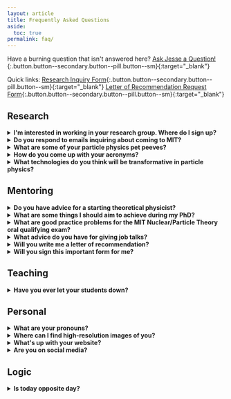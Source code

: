 ```yaml
---
layout: article
title: Frequently Asked Questions
aside:
  toc: true
permalink: faq/
---
```



Have a burning question that isn't answered here?  [Ask Jesse a Question!](https://forms.gle/1gbK2yhdGfAbZnJ46){:.button.button--secondary.button--pill.button--sm}{:target="_blank"}

Quick links:  [Research Inquiry Form](https://forms.gle/dtDwGH8588dCHEfV8){:.button.button--secondary.button--pill.button--sm}{:target="_blank"} [Letter of Recommendation Request Form](https://forms.gle/enUPnnBsErMQbGDJA){:.button.button--secondary.button--pill.button--sm}{:target="_blank"}

## Research

<details markdown=1>
<summary><b>I'm interested in working in your research group.  Where do I sign up?</b></summary>
Here is information about [joining my group!](/join){:.button.button--secondary.button--pill.button--sm}
</details>

<details markdown=1>
<summary><b>Do you respond to emails inquiring about coming to MIT?</b></summary>

Well, I used to try to respond to as many emails as possible, but this is no longer feasible, given the large number of inquiries I receive.  Instead, I use an automated system that sends this message:

```
Thank you for your interest in my research!

Due to the large volume of inquiries I receive, I can't always provide individual responses.

Please visit http://jthaler.net/join for infomation about potential ways to join my research group.
```

If you want to get a more detailed response, then you need to make a more personal connection, at minimum by including my name in your email.  Or saying that a trusted advisor (include your advisor's name!) recommended that you contact me.  Or that you are interested in a specific paper of mine (include the reference!).  Even then, my inbox is overflowing with inquiries, so my system might still send the stock message.

</details>


<details markdown=1>
<summary><b>What are some of your particle physics pet peeves?</b></summary>

When describing the open questions in particle physics to non-experts, it is usually necessary to paint a simplified picture using simplified language.  Sometimes, though, this simplified language is used by experts when communicating to each other.  Mostly this is harmless, but sometimes I find that it misleads students (and even professors!) about what the real mysteries in particle physics are. 

Here are two examples where I think that the statement in bold is misleading and that the more accurate statement is more interesting than the simplified lore:

  * **"The Standard Model of particle physics cannot explain neutrino masses and mixings."**  If by "Standard Model", we mean a theory without right-handed neutrinos and only dimension four and smaller interactions, then this statement is true.  But sometimes this statement is erroneously interpreted to imply that neutrino masses and mixing somehow expose a conceptual limitation to the Standard Model.  I think it is more accurate to say: "The Standard Model of particle physics has many plausible extensions to accommodate neutrino masses and mixings, but we don't yet know the precise mechanism at play."  Viewing the Standard Model as an Effective Field Theory, the simplest mechanism to introduce neutrino masses and mixings is the dimension-five [Weinberg operator](https://journals.aps.org/prl/abstract/10.1103/PhysRevLett.43.1566), which has the added bonus of providing a compelling scaling argument for why neutrino masses should be small but non-zero.
  * **"Quantum Field Theory is incompatible with General Relativity."**  If by "incompatible", we mean it can't make predictions at arbitrarily high energies or in arbitrarily curved geometries, then this statement is true.  But it is not widely appreciated that the structure of General Relativity can be [derived](https://cds.cern.ch/record/299924) from Quantum Field Theory.  The idea is to start from the assumption that the gravitational force is mediated by a massless spin-two particle and then to work out the consistency conditions for unitary quantum behavior.  Satisfyingly, this derivation explains why gravity has (and must have, by quantum consistency) a universal coupling to matter.  Of course, this theory breaks down if you try to use it to describe extreme quantum gravitational phenomena, but it is a perfectly adequate theory of "quantum gravity" for phenomena experienced in our day-to-day lives.

If I am on your PhD thesis committee and you make one of the above bold statements in your thesis, then there is a high probability that I'll ask you about it during your defense.
</details>



<details markdown=1>
<summary><b>How do you come up with your acronyms?</b></summary>

You mean "[ABRACADABRA](https://abracadabra.mit.edu/)" (A Broadband or Resonant Approach to Cosmic Axion Detection with an Amplifying B-field Ring Apparatus)?  Or "[DarkLight](https://dmtpc.mit.edu/DarkLight/)" (Detecting A Resonance Kinematically with Leptons Incident on a Gaseous Hydrogen Target)?  Or the infamous "[P...B...S...](https://arxiv.org/abs/1712.07124)" (Polynomial... Basis... for... Substructure..., see footnote 10), which would likely best the competition at [DOOFAAS](https://www.cfa.harvard.edu/~gpetitpas/Links/Astroacro.html)?  I write down a sentence describing the idea, take the first letters of (most) of the words, and watch my collaborators cringe.
</details>


<details markdown=1>
<summary><b>What technologies do you think will be transformative in particle physics?</b></summary>

[Token frequency analysis](http://caricesarotti.com/n_subjesseness.pdf) and [large language models](https://chatjesset.com/).

</details>




## Mentoring

<details markdown=1>
<summary><b>Do you have advice for a starting theoretical physicist?</b></summary>

For me, taking a course in quantum mechanics from [Antal Jevicki](https://vivo.brown.edu/display/anjevick) was the key turning point when I realized that I wanted to pursue theoretical physics as a career.  But it was not until I went to graduate school that I realized exactly what it means to be on the front lines of scientific progress.  So until you experience the simultaneous frustration and exhilaration of research, it is hard to really grasp what it means to be theoretical physicist on a day-to-day basis.

When I taught quantum mechanics myself at MIT ([8.06](https://stellar.mit.edu/S/course/8/sp13/8.06/index.html)), I gave the following advice to my students on the last day of class (mostly juniors, many of whom would go on to graduate school in physics and related fields):

  * **Find mentors**.  Even now as a faculty member, I have around five senior colleagues I regularly turn to for advice.  As a younger scientist, it is even more important to have someone (and preferably multiple people) who are looking out for your best interests and giving you honest feedback.  In most cases, your mentor will also be your research advisor, but it is generally a good idea to also have a mentor outside of your research group as well.  Your mentors will often be your strongest advocates when it comes time to get a permanent job in academia (or elsewhere).
  * **Be visible**.  Somehow society's image of a theoretical physicist is a lone genius toiling away in a closed office.  The reality is that physics (especially theoretical physics) is a social enterprise, with many research ideas arising at the coffee machines (or at the lift lines if you go [here](https://www.aspenphys.org/) in the winter).  As a younger scientist, you might feel that the best thing you can do is focus on your specific research project and exclude the outside world, but in my experience, making yourself visible is a better way to forward your  research career.  This means that you should go to as many seminars and colloquia as you can (and even try to go to dinner with the speaker), as well as discuss your work regularly with people outside of your immediate research group.  For me, I credit regular lunches with my Berkeley theory colleagues at [this restaurant](https://www.yelp.com/biz/jasmine-thai-berkeley) with saving me from the research doldrums (get the red rice).  
  * **Tell a story**.  Science is a process of discovering the ultimate truths of nature, and while the truths themselves are independent of the research process, research itself is shaped by the personalities involved.  In order to make sure that other scientists understand and appreciate your work, you need to make an effort to explain not just the results of your work, but why your work is interesting and important and how it fits into the narrative arc of the field.  This means that you have to develop strong writing and presentation skills.  Bland research results are difficult to appreciate, but telling a compelling story about your research (in print or in person) is a great way to engage your audience.

If you are looking for more advice, I found [this transcript](http://www2.lns.mit.edu/fisherp/fisher-files-sequence-ii-summary.pdf) of a podcast by my MIT colleauge [Peter Fisher](https://physics.mit.edu/faculty/peter-fisher/) to be quite enlightening (especially the part about the fish).
</details>


<details markdown=1>
<summary><b>What are some things I should aim to achieve during my PhD? </b></summary>

There are as many ways to be a successful physicist as there are successful physicists.  That said, there are skills that are highly correlated with research success.  So if you are motivated by checking off boxes, here are some tasks that most (though not all) graduate students in theoretical physics complete by the end of their PhD.

  * Regularly attend research seminars and colloquia
  * Ask a question at a research seminar/colloquium
  * Read the [arXiv](https://arxiv.org/) on a semi-regular basis
  * Have a favorite textbook on Quantum Field Theory (which may or may not be [this](https://www.cambridge.org/highereducation/books/quantum-field-theory-and-the-standard-model/A4CD66B998F2C696DCC75B984A7D5799))
  * Become familiar with the Review of Particle Physics from the [Particle Data Group](http://pdg.lbl.gov/)
  * Attend a physics summer school
  * Learn to write in [LaTeX](https://www.latex-project.org/)
  * Do the majority of calculations in a paper
  * Make the majority of plots in a paper
  * Write the majority of text in a paper
  * Submit a paper to the [arXiv](https://arxiv.org/) (bonus points if you are [top of the list](https://arxiv.org/abs/0712.1037))
  * Submit a paper for peer review in a journal (e.g. [JHEP](https://jhep.sissa.it/jhep/) and [PRD](https://journals.aps.org/prd/))
  * Be a peer reviewer for a journal article (often as a favor to your PhD advisor)
  * Write a paper in collaboration with someone other than your PhD advisor
  * Learn to prepare slides (any format is fine; I use [Keynote](https://www.apple.com/keynote/))
  * Give a blackboard presentation of any kind
  * Present your research at your home institution
  * Present a journal club article in a field different from your own
  * Visit another institution and give a seminar
  * Give a talk about your research at an international conference or workshop
  * Explain your research to non-physicists
  * Bonus:  Develop an [innovative data analysis strategy](http://caricesarotti.com/work.html)
  * Optional:  [Make suggestions](mailto:jthaler@mit.edu) for how to improve this list
</details>


<details markdown=1>
<summary><b>What are good practice problems for the MIT Nuclear/Particle Theory oral qualifying exam?</b></summary>

Here are three practice problems of increasing difficulty:

  * Draw the leading order Feynman diagrams that contribute to top-antitop production at the Large Hadron Collider.  Repeat for top-top production.
  * Augment the Standard Model to have two Higgs doublets and write down all interactions with dimension four and smaller.  Assuming generic couplings, why is this theory inconsistent with experimental data?
  * Present a simultaneous solution to the strong CP problem, hierarchy problem, and cosmological constant problem.  Bonus points if your solution includes a dark matter candidate and/or explains the baryon asymmetry of the universe.
</details>


<details markdown=1>
<summary><b>What advice do you have for giving job talks?</b></summary>

At some level, every talk is a job talk, since you never know whether your future employer might be in the audience.  But a "real" job talk requires a lot of preparation, so start early and make sure to give a practice talk in front of a live audience to get feedback.  When I applied to MIT, my job talk was scheduled right after a winter conference at the [Aspen Center for Physics](https://aspenphys.org/), so I thought I was going to enjoy some skiing and relaxation in the mountains before my MIT interview.  Instead, after a decidedly mediocre practice talk, I realized that I had to rework my talk from scratch!  So no skiing for me, but the extra effort was really worth it in the long run.

In terms of specific advice, here are three typical suggestions I make at practice job talks:

  * **Make sure your job talk is about you.**  This might seem obvious, but sometimes applicants focus on the field as a whole and minimize their own contributions.  If ever there was a time to crow about your achievements, it is your job talk!  So while it is important to provide the overall context for your work, focus on what you've done and provide some indication about what you plan to do in the future.  And make sure your name is prominent in the citations throughout your talk.
  * **Imagine that someone only watches the first five minutes of your talk.**  These days, most job talks are recorded, so it may be the case that some dean will literally only watch the first five minutes to get a sense of who you are.  In those first five minutes, is it clear what you work on and broadly what you've achieved?  Even if someone watches your full hour talk, the first five minutes are important to set the stage and introduce the key themes, so give a clear picture of who you are and a clear outline (and even the punchline) right at the beginning.
  * **Don't bury the lede.**  Academic talks shouldn't be whodunnit mysteries.  If you've accomplished something, say so, say it loudly, and say it often.  You might even show your most important plot right at the beginning of the talk as a preview.  But, you say, isn't it more exciting to have a "reveal" at the end?  It might be, if your audience is still engaged, but based on the five-minute advice above, they might not stick around for the punchline.  Plus, [there is still a way to pull off magic even if your audience knows exactly what is going on](https://www.youtube.com/watch?v=8osRaFTtgHo).  If you really want a surprise ending, you can slip in a [Jobsian "one more thing"](https://www.youtube.com/watch?v=in9SX3enCHU), but make sure your main result is front and center.
</details>

<details markdown=1>
<summary><b>Will you write me a letter of recommendation?</b></summary>

If you have worked with me closely in a research and/or mentoring context, then there is a 99% chance that I'd be delighted to write you a letter of recommendation!  If you only know me from coursework, then I might also be willing to write on your behalf, but you should first think about whether someone else might be better positioned to advocate for you.

I only write strong letters of recommendation.  If I cannot write you a strong letter, I will let you know.  The main question is how strong my letter can be, so please fill out this form so I have all the information I need to write persuasively on your behalf:  [Letter of Recommendation Request](https://forms.gle/enUPnnBsErMQbGDJA){:.button.button--secondary.button--pill.button--sm}{:target="_blank"}

I typically need **at least 2 weeks but ideally 4 weeks** to prepare a new letter.  (The actual writing does not take that long, of course, but I receive many letter requests and I need to get sleep at some point.)  If you are asking for a letter on a shorter time frame than that, then still fill out this form, but [contact me ASAP](mailto:jthaler@mit.edu) to explain your situation.

</details>

<details markdown=1>
<summary><b>Will you sign this important form for me?</b></summary>

Most likely, yes, but I loathe paper/scanned forms.  Please use [MIT's DocuSign system](http://docusign.mit.edu/) if at all possible.

</details>


## Teaching

<details markdown=1>
<summary><b>Have you ever let your students down?</b></summary>

During the covid pandemic in Spring 2020, we faced difficult decisions about how to assess student understanding of the material in [8.044 (Statistical Mechanics)](https://stellar.mit.edu/S/course/8/sp20/8.044/){:target="_blank"}.  One student asked whether the final assignment grade could be dropped if their problem set grades were higher.  In response, I posted the following message to [Piazza](https://piazza.com/){:target="_blank"}:

> We have developed the following [official policy](https://www.youtube.com/watch?v=dQw4w9WgXcQ){:target="_blank"} about whether it might be possible to give up the final assignment grade.

At the end of the semester, some students got together to make their opinions known:

> W​e have collaborated on the following [official evaluation](https://youtu.be/CcV5M7IMLt0){:target="_blank"} ​of 8.044 this semester.

I appreciated their candor in telling us just how they're feeling and making us understand.  Certainly, a learning experience for everyone.  Thank goodness we were on [emergency pass/no record grading](https://facultygovernance.mit.edu/rules-and-regulations#2-64){:target="_blank"}.
</details>


## Personal

<details markdown=1>
<summary><b>What are your pronouns?</b></summary>

He/him/his.

I have debated many times with myself about whether I should put this information in my email signature, and I finally decided to add this information in October 2021, for reasons I explain below.

First, let me explain my long hesitation.  "Jesse" is a somewhat gender ambiguous name, and I don't mind (too much) when people add an extra "i" by mistake.  It felt a bit uncomfortable to assert my gender at this point in my career when the gender ambiguity in my name (and in my past [hairstyle](http://v1.jthaler.net/photos/images/2002.05.C/dance_rig.jpg){:target="_blank"}) was part of my experience growing up.  Also, physics is a rather male-dominated field, and I worried that providing my pronouns would somehow reinforce male-ness as the default for a physics professor, though I also appreciated that my reticence was probably doing so implicitly.  I do like the way that providing pronouns signals an aspiration towards a more diverse and inclusive physics environment.  As I often tell my students: there are as many ways to be a successful physicist as there are successful physicists.  So while I didn't give my preferred pronouns, my email signature did (and still does) have a link to the [MIT Physics Community Values](https://physics.mit.edu/about-physics/community-values/){:target="_blank"}.

What made me change my mind to include my pronouns?  I received an email from a student who put not only their pronouns but also the pronunciation of their name in their email signature.  In the same way that misgendering a person is disrespectful, mispronouncing their name is as well.  Providing this information seemed like a positive (albeit small) step towards making the physics community more welcoming.  So while I didn't go so far as to create an [audio version of my name](https://diversity.lbl.gov/2020/09/15/how-do-you-pronounce-your-name-add-an-audio-pronunciation-link-to-your-email/){:target="_blank"}, I now state both my pronouns (he/him/his) and my pronunciation (JEH-see THAY-lr) in my signature. 
</details>

<details markdown=1>
<summary><b>Where can I find high-resolution images of you?</b></summary>
Here is a link to [press information](/press){:.button.button--secondary.button--pill.button--sm} of various kinds.
</details>

<details markdown=1>
<summary><b>What's up with your website?</b></summary>

Though I loved my old [custom html black and white](http://v1.jthaler.net/){:target="_blank"} webpage, I never got around to editting it much.  In 2007, I decided to move to [DokuWiki](http://v2.jthaler.net/){:target="_blank"}.  In the wiki format, editing and viewing pages take the same amount of work, so I was hoping that my innate narcissism would drive me to actually create updated content.

What actually happened, though, is that I just kept adding items to my [CV](/cv).  A bloated cv helped me get tenure at MIT, but as one person I trust once told me:  "your website looks like you are ready for retirement."

So I decided that I really needed to update my website, still with a bloated cv, but at least there are some pictures!  For aficionados, I started from the [Jeykll Text Theme](https://kitian616.github.io/jekyll-TeXt-theme/){:target="_blank"} on [GitHub Pages](https://pages.github.com/){:target="_blank"}.

</details>

<details markdown=1>
<summary><b>Are you on social media?</b></summary>

Until recently, I haven't used social media personally or professionally.  But at least now I have a [LinkedIn](https://www.linkedin.com/in/jesse-thaler){:.button.button--secondary.button--pill.button--sm}{:target="_blank"} profile!

 
</details>


## Logic

<details markdown=1>
<summary><b>Is today opposite day?</b></summary>
Today is and is not opposite day.  [h/t Adrian]
</details>
